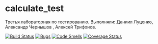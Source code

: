 # calculate_test
Третья лабораторная по тестированию. Выполняли: Даниил Луценко, Александр Чернышов , Алексей Трифонов.

[![Build Status](https://travis-ci.org/LusecnkoDan/calculate_test.svg?branch=master)](https://travis-ci.org/LusecnkoDan/calculate_test)
[![Bugs](https://sonarcloud.io/api/project_badges/measure?project=LusecnkoDan_calculate_test&metric=bugs)](https://sonarcloud.io/dashboard?id=LusecnkoDan_calculate_test)
[![Code Smells](https://sonarcloud.io/api/project_badges/measure?project=LusecnkoDan_calculate_test&metric=code_smells)](https://sonarcloud.io/dashboard?id=LusecnkoDan_calculate_test)
[![Coverage Status](https://coveralls.io/repos/github/LusecnkoDan/calculate_test/badge.svg)](https://coveralls.io/github/LusecnkoDan/calculate_test)
